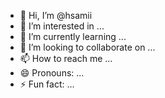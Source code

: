- 👋 Hi, I’m @hsamii
- 👀 I’m interested in ...
- 🌱 I’m currently learning ...
- 💞️ I’m looking to collaborate on ...
- 📫 How to reach me ...
- 😄 Pronouns: ...
- ⚡ Fun fact: ...

<!---
hsamii/hsamii is a ✨ special ✨ repository because its `README.md` (this file) appears on your GitHub profile.
You can click the Preview link to take a look at your changes.
--->
